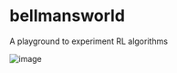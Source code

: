 # bellmansworld
A playground to experiment RL algorithms

![image](https://user-images.githubusercontent.com/43071857/220164674-bf58d7b6-983f-427c-9834-edccc8bac215.png)
